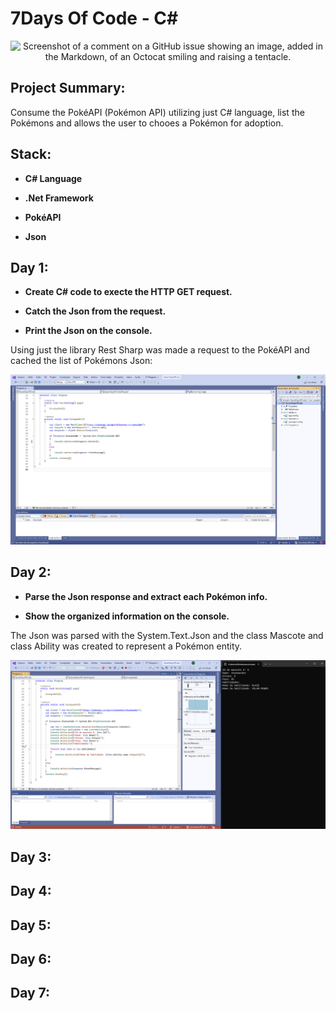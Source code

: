 # 7Days Of Code - C#
<div align="center">
  
![Screenshot of a comment on a GitHub issue showing an image, added in the Markdown, of an Octocat smiling and raising a tentacle.](https://7daysofcode.io/assets/img/background-7days.1691614118.svg)

</div>

## Project Summary:

Consume the PokéAPI (Pokémon API) utilizing just C# language, list the Pokémons and allows the user to chooes a Pokémon for adoption.

## Stack:

* **C# Language** 

* **.Net Framework**

* **PokéAPI**

* **Json**

## Day 1:

* **Create C# code to execte the HTTP GET request.**

* **Catch the Json from the request.**

* **Print the Json on the console.**

Using just the library Rest Sharp was made a request to the PokéAPI and cached the list of Pokémons Json:

![Screenshot of a comment on a GitHub issue showing an image, added in the Markdown, of an Octocat smiling and raising a tentacle.](https://github.com/VarleyS/SevenDaysOfCode/blob/master/SevenDaysOfCode/img/Captura%20de%20tela%202023-08-16%20165332.png?raw=true)

## Day 2:

* **Parse the Json response and extract each Pokémon info.**

* **Show the organized information on the console.**

The Json was parsed with the System.Text.Json and the class Mascote and class Ability was created to represent a Pokémon entity.

![Screenshot of a comment on a GitHub issue showing an image, added in the Markdown, of an Octocat smiling and raising a tentacle.](https://github.com/VarleyS/SevenDaysOfCode/blob/master/SevenDaysOfCode/img/day2.png?raw=true)

## Day 3:

## Day 4:

## Day 5:

## Day 6:

## Day 7:
